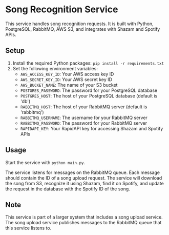 # Song Recognition Service

This service handles song recognition requests. It is built with Python, PostgreSQL, RabbitMQ, AWS S3, and integrates with Shazam and Spotify APIs.

## Setup

1. Install the required Python packages: `pip install -r requirements.txt`
2. Set the following environment variables:
   - `AWS_ACCESS_KEY_ID`: Your AWS access key ID
   - `AWS_SECRET_KEY_ID`: Your AWS secret key ID
   - `AWS_BUCKET_NAME`: The name of your S3 bucket
   - `POSTGRES_PASSWORD`: The password for your PostgreSQL database
   - `POSTGRES_HOST`: The host of your PostgreSQL database (default is 'db')
   - `RABBITMQ_HOST`: The host of your RabbitMQ server (default is 'rabbitmq')
   - `RABBITMQ_USERNAME`: The username for your RabbitMQ server
   - `RABBITMQ_PASSWORD`: The password for your RabbitMQ server
   - `RAPIDAPI_KEY`: Your RapidAPI key for accessing Shazam and Spotify APIs

## Usage

Start the service with `python main.py`.

The service listens for messages on the RabbitMQ queue. Each message should contain the ID of a song upload request. The service will download the song from S3, recognize it using Shazam, find it on Spotify, and update the request in the database with the Spotify ID of the song.

## Note

This service is part of a larger system that includes a song upload service. The song upload service publishes messages to the RabbitMQ queue that this service listens to.
